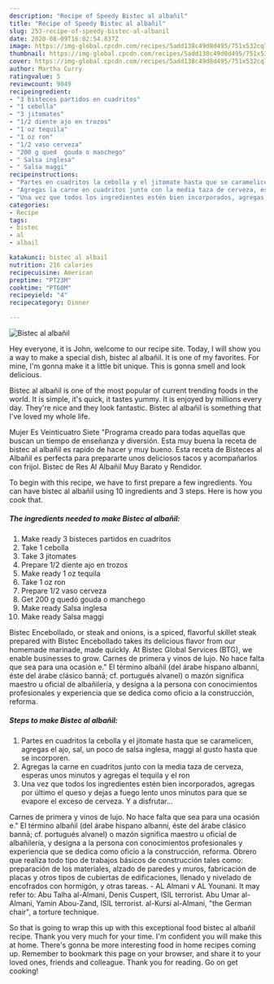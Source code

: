 ```yaml
---
description: "Recipe of Speedy Bistec al albañil"
title: "Recipe of Speedy Bistec al albañil"
slug: 253-recipe-of-speedy-bistec-al-albanil
date: 2020-08-09T16:02:54.837Z
image: https://img-global.cpcdn.com/recipes/5add138c49d8d495/751x532cq70/bistec-al-albanil-foto-principal.jpg
thumbnail: https://img-global.cpcdn.com/recipes/5add138c49d8d495/751x532cq70/bistec-al-albanil-foto-principal.jpg
cover: https://img-global.cpcdn.com/recipes/5add138c49d8d495/751x532cq70/bistec-al-albanil-foto-principal.jpg
author: Martha Curry
ratingvalue: 5
reviewcount: 9049
recipeingredient:
- "3 bisteces partidos en cuadritos"
- "1 cebolla"
- "3 jitomates"
- "1/2 diente ajo en trozos"
- "1 oz tequila"
- "1 oz ron"
- "1/2 vaso cerveza"
- "200 g qued  gouda o manchego"
- " Salsa inglesa"
- " Salsa maggi"
recipeinstructions:
- "Partes en cuadritos la cebolla y el jitomate hasta que se caramelicen, agregas el ajo, sal, un poco de salsa inglesa, maggi al gusto hasta que se incorporen."
- "Agregas la carne en cuadritos junto con la media taza de cerveza, esperas unos minutos y agregas el tequila y el ron"
- "Una vez que todos los ingredientes estén bien incorporados, agregas por último el queso y dejas a fuego lento unos minutos para que se evapore el exceso de cerveza. Y a disfrutar..."
categories:
- Recipe
tags:
- bistec
- al
- albail

katakunci: bistec al albail 
nutrition: 216 calories
recipecuisine: American
preptime: "PT23M"
cooktime: "PT60M"
recipeyield: "4"
recipecategory: Dinner

---
```



![Bistec al albañil](https://img-global.cpcdn.com/recipes/5add138c49d8d495/751x532cq70/bistec-al-albanil-foto-principal.jpg)

Hey everyone, it is John, welcome to our recipe site. Today, I will show you a way to make a special dish, bistec al albañil. It is one of my favorites. For mine, I'm gonna make it a little bit unique. This is gonna smell and look delicious.

Bistec al albañil is one of the most popular of current trending foods in the world. It is simple, it's quick, it tastes yummy. It is enjoyed by millions every day. They're nice and they look fantastic. Bistec al albañil is something that I've loved my whole life.

Mujer Es Veinticuatro Siete &#34;Programa creado para todas aquellas que buscan un tiempo de enseñanza y diversión. Esta muy buena la receta de bistec al albañil es rapido de hacer y muy bueno. Esta receta de Bisteces al Albañil es perfecta para prepararte unos deliciosos tacos y acompañarlos con frijol. Bistec de Res Al Albañil Muy Barato y Rendidor.


To begin with this recipe, we have to first prepare a few ingredients. You can have bistec al albañil using 10 ingredients and 3 steps. Here is how you cook that.

<!--inarticleads1-->

##### The ingredients needed to make Bistec al albañil:

1. Make ready 3 bisteces partidos en cuadritos
1. Take 1 cebolla
1. Take 3 jitomates
1. Prepare 1/2 diente ajo en trozos
1. Make ready 1 oz tequila
1. Take 1 oz ron
1. Prepare 1/2 vaso cerveza
1. Get 200 g quedó  gouda o manchego
1. Make ready  Salsa inglesa
1. Make ready  Salsa maggi


Bistec Encebollado, or steak and onions, is a spiced, flavorful skillet steak prepared with Bistec Encebollado takes its delicious flavor from our homemade marinade, made quickly. At Bistec Global Services (BTG), we enable businesses to grow. Carnes de primera y vinos de lujo. No hace falta que sea para una ocasión e.&#34; El término albañil (del árabe hispano albanní, éste del árabe clásico bannā; cf. portugués alvanel) o mazón significa maestro u oficial de albañilería, y designa a la persona con conocimientos profesionales y experiencia que se dedica como oficio a la construcción, reforma. 

<!--inarticleads2-->

##### Steps to make Bistec al albañil:

1. Partes en cuadritos la cebolla y el jitomate hasta que se caramelicen, agregas el ajo, sal, un poco de salsa inglesa, maggi al gusto hasta que se incorporen.
1. Agregas la carne en cuadritos junto con la media taza de cerveza, esperas unos minutos y agregas el tequila y el ron
1. Una vez que todos los ingredientes estén bien incorporados, agregas por último el queso y dejas a fuego lento unos minutos para que se evapore el exceso de cerveza. Y a disfrutar...


Carnes de primera y vinos de lujo. No hace falta que sea para una ocasión e.&#34; El término albañil (del árabe hispano albanní, éste del árabe clásico bannā; cf. portugués alvanel) o mazón significa maestro u oficial de albañilería, y designa a la persona con conocimientos profesionales y experiencia que se dedica como oficio a la construcción, reforma. Obrero que realiza todo tipo de trabajos básicos de construcción tales como: preparación de los materiales, alzado de paredes y muros, fabricación de placas y otros tipos de cubiertas de edificaciones, llenado y nivelado de encofrados con hormigón, y otras tareas. - AL Almani v AL Younani. It may refer to: Abu Talha al-Almani, Denis Cuspert, ISIL terrorist. Abu Umar al-Almani, Yamin Abou-Zand, ISIL terrorist. al-Kursi al-Almani, &#34;the German chair&#34;, a torture technique. 

So that is going to wrap this up with this exceptional food bistec al albañil recipe. Thank you very much for your time. I'm confident you will make this at home. There's gonna be more interesting food in home recipes coming up. Remember to bookmark this page on your browser, and share it to your loved ones, friends and colleague. Thank you for reading. Go on get cooking!
